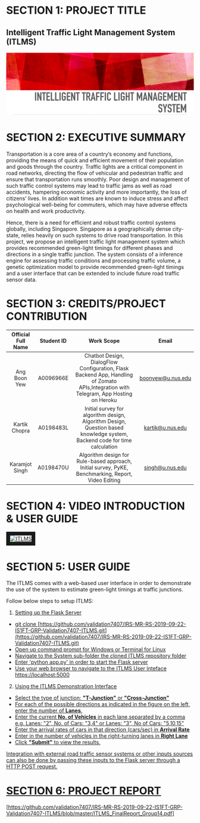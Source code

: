 
# SECTION 1: PROJECT TITLE
Intelligent Traffic Light Management System (ITLMS)
--
![alt text](https://github.com/validation7407/IRS-MR-RS-2019-09-22-IS1FT-GRP-Validation7407-ITLMS/blob/master/poster.png)


# SECTION 2: EXECUTIVE SUMMARY
Transportation is a core area of a country’s economy and functions, providing the means of quick and efficient movement of their population and goods through the country. Traffic lights are a critical component in road networks, directing the flow of vehicular and pedestrian traffic and ensure that transportation runs smoothly. Poor design and management of such traffic control systems may lead to traffic jams as well as road accidents, hampering economic activity and more importantly, the loss of citizens’ lives. In addition wait times are known to induce stress and affect psychological well-being for commuters, which may have adverse effects on health and work productivity.

Hence, there is a need for efficient and robust traffic control systems globally, including Singapore. Singapore as a geographically dense city-state, relies heavily on such systems to drive road transportation. In this project, we propose an intelligent traffic light management system which provides recommended green-light timings for different phases and directions in a single traffic junction. The system consists of a inference engine for assessing traffic conditions and processing traffic volume, a genetic optimization model to provide recommended green-light timings and a user interface that can be extended to include future road traffic sensor data.

# SECTION 3: CREDITS/PROJECT CONTRIBUTION

| Official Full Name|Student ID| Work Scope  |Email|
|:---------:|:-------------:|:-----:|:----:|
|Ang Boon Yew| A0096966E		|Chatbot Design, DialogFlow Configuration, Flask Backend App, Handling of Zomato APIs,Integration with Telegram, App Hosting on Heroku 	|boonyew@u.nus.edu|
|Kartik Chopra|A0198483L		|Initial survey for algorithm design, Algorithm Design, Question based knowledge system, Backend code for time calculation 	|kartik@u.nus.edu|
|Karamjot Singh|A0198470U		| Algorithm design for Rule-based approach, Initial survey, PyKE, Benchmarking, Report, Video Editing	|	singh@u.nus.edu|


# SECTION 4: VIDEO INTRODUCTION & USER GUIDE
<a href="https://github.com/validation7407/IRS-MR-2019-09-22-IS1FT-GRP-Validation7407-ITLMS/blob/master/ITLMS_Video.mp4" target="_blank"><img src="https://github.com/validation7407/IRS-MR-2019-09-22-IS1FT-GRP-Validation7407-ITLMS/blob/master/ITLMS_Video.jpg" 
alt="ITLMS" width="640" height="360" border="10" /></a>


# SECTION 5: USER GUIDE
The ITLMS comes with a web-based user interface in order to demonstrate the use of the system to estimate green-light timings at traffic junctions.


Follow below steps to setup ITLMS:
1. <u>Setting up the Flask Server
-   git clone  [https://github.com/validation7407/IRS-MR-RS-2019-09-22-IS1FT-GRP-Validation7407-ITLMS.git](https://github.com/validation7407/IRS-MR-RS-2019-09-22-IS1FT-GRP-Validation7407-ITLMS.git)
-  Open up command prompt for Windows or Terminal for Linux
- Navigate to the System sub-folder the cloned ITLMS repository folder
- Enter 'python app.py' in order to start the Flask server
-   Use your web browser to navigate to the ITLMS User Inteface [https://localhost:5000](https://localhost:5000)

2. <u>Using the ITLMS Demonstration Interface

- Select the type of junction: **"T-Junction"** or **"Cross-Junction"**
- For each of the possible directions as indicated in the figure on the left, enter the number of **Lanes**.
- Enter the current **No. of Vehicles** in each lane,separated by a comma e.g. Lanes: "2", No. of Cars: "3,4" or Lanes: "3", No of Cars: "5,10,15"
- Enter the arrival rates of cars in that direction (cars/sec) in **Arrival Rate**
- Enter in the number of vehicles in the right-turning lanes in **Right Lane**
- Click **"Submit"** to view the results.

Integration with external road traffic sensor systems or other inputs sources can also be done by passing these inputs to the Flask server through a HTTP POST request.

# SECTION 6: PROJECT REPORT
[https://github.com/validation7407/IRS-MR-RS-2019-09-22-IS1FT-GRP-Validation7407-ITLMS/blob/master/ITLMS_FinalReport_Group14.pdf]
